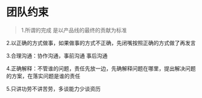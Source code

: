 # 团队约束

> 1.所谓的完成 是以产品线的最终的贡献为标准

2.以正确的方式做事，如果做事的方式不正确，先闭嘴按照正确的方式做了再发言 

3.合理沟通：协作沟通，事前沟通 事后沟通 

4.正确解释：不管谁的问题，责任先放一边，先确解释问题在哪里，提出解决问题的方案，在落实问题是谁的责任

5.只讲功劳不讲苦劳，多谈能力少谈资历 





